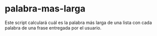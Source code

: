 # palabra-mas-larga
 Este script calculará cuál es la palabra más larga de una lista con cada palabra de una frase entregada por el usuario.
